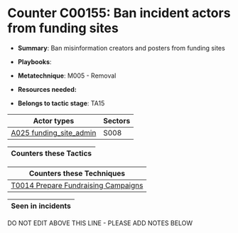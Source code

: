 # Counter C00155: Ban incident actors from funding sites

* **Summary**: Ban misinformation creators and posters from funding sites

* **Playbooks**: 

* **Metatechnique**: M005 - Removal

* **Resources needed:** 

* **Belongs to tactic stage**: TA15


| Actor types | Sectors |
| ----------- | ------- |
| [A025 funding_site_admin](../../generated_pages/actortypes/A025.md) | S008 |



| Counters these Tactics |
| ---------------------- |



| Counters these Techniques |
| ------------------------- |
| [T0014 Prepare Fundraising Campaigns](../../generated_pages/techniques/T0014.md) |



| Seen in incidents |
| ----------------- |


DO NOT EDIT ABOVE THIS LINE - PLEASE ADD NOTES BELOW